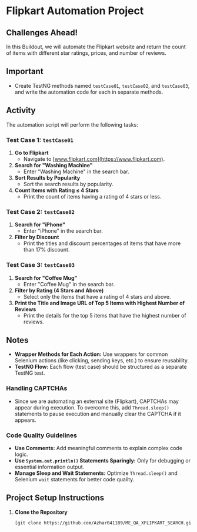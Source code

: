 # Flipkart Automation Project

## Challenges Ahead!
In this Buildout, we will automate the Flipkart website and return the count of items with different star ratings, prices, and number of reviews.

## Important
- Create TestNG methods named `testCase01`, `testCase02`, and `testCase03`, and write the automation code for each in separate methods.

## Activity
The automation script will perform the following tasks:

### Test Case 1: `testCase01`
1. **Go to Flipkart**
   - Navigate to [www.flipkart.com](https://www.flipkart.com).
2. **Search for "Washing Machine"**
   - Enter "Washing Machine" in the search bar.
3. **Sort Results by Popularity**
   - Sort the search results by popularity.
4. **Count Items with Rating ≤ 4 Stars**
   - Print the count of items having a rating of 4 stars or less.

### Test Case 2: `testCase02`
1. **Search for "iPhone"**
   - Enter "iPhone" in the search bar.
2. **Filter by Discount**
   - Print the titles and discount percentages of items that have more than 17% discount.

### Test Case 3: `testCase03`
1. **Search for "Coffee Mug"**
   - Enter "Coffee Mug" in the search bar.
2. **Filter by Rating (4 Stars and Above)**
   - Select only the items that have a rating of 4 stars and above.
3. **Print the Title and Image URL of Top 5 Items with Highest Number of Reviews**
   - Print the details for the top 5 items that have the highest number of reviews.

## Notes
- **Wrapper Methods for Each Action:** Use wrappers for common Selenium actions (like clicking, sending keys, etc.) to ensure reusability.
- **TestNG Flow:** Each flow (test case) should be structured as a separate TestNG test.

### Handling CAPTCHAs
- Since we are automating an external site (Flipkart), CAPTCHAs may appear during execution. To overcome this, add `Thread.sleep()` statements to pause execution and manually clear the CAPTCHA if it appears.

### Code Quality Guidelines
- **Use Comments:** Add meaningful comments to explain complex code logic.
- **Use `System.out.println()` Statements Sparingly:** Only for debugging or essential information output.
- **Manage Sleep and Wait Statements:** Optimize `Thread.sleep()` and Selenium `wait` statements for better code quality.

## Project Setup Instructions

1. **Clone the Repository**
   ```bash
   [git clone https://github.com/Azhar041189/ME_QA_XFLIPKART_SEARCH.git]
